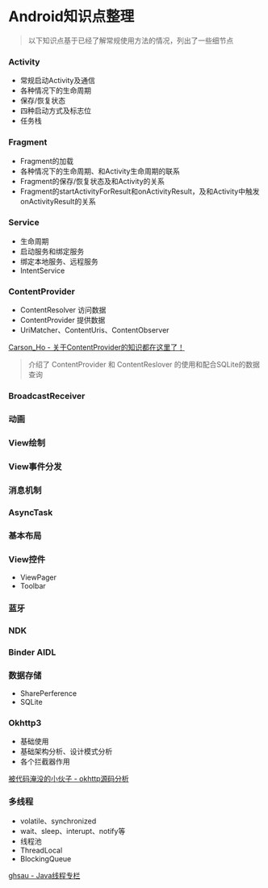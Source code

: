 # Android知识点整理

> 以下知识点基于已经了解常规使用方法的情况，列出了一些细节点

### Activity

- 常规启动Activity及通信
- 各种情况下的生命周期
- 保存/恢复状态
- 四种启动方式及标志位
- 任务栈

### Fragment

- Fragment的加载
- 各种情况下的生命周期、和Activity生命周期的联系
- Fragment的保存/恢复状态及和Activity的关系
- Fragment的startActivityForResult和onActivityResult，及和Activity中触发onActivityResult的关系

### Service

- 生命周期
- 启动服务和绑定服务
- 绑定本地服务、远程服务
- IntentService

### ContentProvider

- ContentResolver 访问数据
- ContentProvider 提供数据
- UriMatcher、ContentUris、ContentObserver

[Carson_Ho - 关于ContentProvider的知识都在这里了！](https://www.jianshu.com/p/ea8bc4aaf057)

> 介绍了 ContentProvider 和 ContentReslover 的使用和配合SQLite的数据查询

### BroadcastReceiver

### 动画

### View绘制

### View事件分发

### 消息机制

### AsyncTask

### 基本布局

### View控件

- ViewPager
- Toolbar

### 蓝牙

### NDK

### Binder AIDL

### 数据存储

- SharePerference
- SQLite

### Okhttp3

- 基础使用
- 基础架构分析、设计模式分析
- 各个拦截器作用

[被代码淹没的小伙子 - okhttp源码分析](https://www.jianshu.com/p/37e26f4ea57b)

### 多线程

- volatile、synchronized
- wait、sleep、interupt、notify等
- 线程池
- ThreadLocal
- BlockingQueue

[ghsau - Java线程专栏](http://blog.csdn.net/column/details/java-thread.html)
